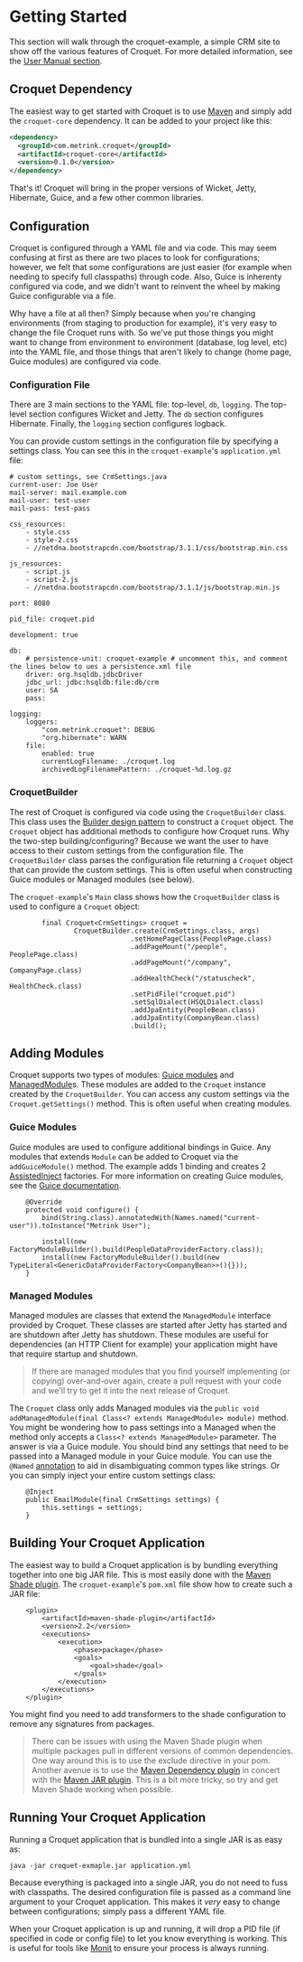 # Getting Started

This section will walk through the croquet-example, a simple CRM site to show off the various features of Croquet. For more detailed information, see the [User Manual section](003-user-manual.html).

## Croquet Dependency

The easiest way to get started with Croquet is to use [Maven](http://maven.apache.org/) and simply add the ``croquet-core`` dependency. It can be added to your project like this:

```xml
<dependency>
  <groupId>com.metrink.croquet</groupId>
  <artifactId>croquet-core</artifactId>
  <version>0.1.0</version>
</dependency>
```

That's it! Croquet will bring in the proper versions of Wicket, Jetty, Hibernate, Guice, and a few other common libraries.

## Configuration

Croquet is configured through a YAML file and via code. This may seem confusing at first as there are two places to look for configurations; however, we felt that some configurations are just easier (for example when needing to specify full classpaths) through code. Also, Guice is inherenty configured via code, and we didn't want to reinvent the wheel by making Guice configurable via a file.

Why have a file at all then? Simply because when you're changing environments (from staging to production for example), it's very easy to change the file Croquet runs with. So we've put those things you might want to change from environment to environment (database, log level, etc) into the YAML file, and those things that aren't likely to change (home page, Guice modules) are configured via code.

### Configuration File

There are 3 main sections to the YAML file: top-level, ``db``, ``logging``. The top-level section configures Wicket and Jetty. The ``db`` section configures Hibernate. Finally, the ``logging`` section configures logback.

You can provide custom settings in the configuration file by specifying a settings class. You can see this in the ``croquet-example``'s ``application.yml`` file:

```
# custom settings, see CrmSettings.java
current-user: Joe User
mail-server: mail.example.com
mail-user: test-user
mail-pass: test-pass

css_resources:
    - style.css
    - style-2.css
    - //netdna.bootstrapcdn.com/bootstrap/3.1.1/css/bootstrap.min.css

js_resources:
    - script.js
    - script-2.js
    - //netdna.bootstrapcdn.com/bootstrap/3.1.1/js/bootstrap.min.js

port: 8080

pid_file: croquet.pid

development: true

db:
    # persistence-unit: croquet-example # uncomment this, and comment the lines below to ues a persistence.xml file
    driver: org.hsqldb.jdbcDriver
    jdbc_url: jdbc:hsqldb:file:db/crm
    user: SA
    pass:
 
logging:
    loggers:
        "com.metrink.croquet": DEBUG
        "org.hibernate": WARN
    file:
        enabled: true
        currentLogFilename: ./croquet.log
        archivedLogFilenamePattern: ./croquet-%d.log.gz

```

### CroquetBuilder

The rest of Croquet is configured via code using the ``CroquetBuilder`` class. This class uses the [Builder design pattern](http://en.wikipedia.org/wiki/Builder_pattern) to construct a ``Croquet`` object. The ``Croquet`` object has additional methods to configure how Croquet runs. Why the two-step building/configuring? Because we want the user to have access to their custom settings from the configuration file. The ``CroquetBuilder`` class parses the configuration file returning a ``Croquet`` object that can provide the custom settings. This is often useful when constructing Guice modules or Managed modules (see below).

The ``croquet-example``'s ``Main`` class shows how the ``CroquetBuilder`` class is used to configure a ``Croquet`` object:

```
        final Croquet<CrmSettings> croquet =
                CroquetBuilder.create(CrmSettings.class, args)
                              .setHomePageClass(PeoplePage.class)
                              .addPageMount("/people", PeoplePage.class)
                              .addPageMount("/company", CompanyPage.class)
                              .addHealthCheck("/statuscheck", HealthCheck.class)
                              .setPidFile("croquet.pid")
                              .setSqlDialect(HSQLDialect.class)
                              .addJpaEntity(PeopleBean.class)
                              .addJpaEntity(CompanyBean.class)
                              .build();
```

## Adding Modules

Croquet supports two types of modules: [Guice modules](http://google-guice.googlecode.com/git/javadoc/com/google/inject/Module.html) and [ManagedModule](http://croquet.metrink.com/apidocs/com/metrink/croquet/modules/ManagedModule.html)s. These modules are added to the ``Croquet`` instance created by the ``CroquetBuilder``. You can access any custom settings via the ``Croquet.getSettings()`` method. This is often useful when creating modules.

### Guice Modules

Guice modules are used to configure additional bindings in Guice. Any modules that extends ``Module`` can be added to Croquet via the ``addGuiceModule()`` method. The example adds 1 binding and creates 2 [AssistedInject](https://code.google.com/p/google-guice/wiki/AssistedInject) factories. For more information on creating Guice modules, see the [Guice documentation](https://code.google.com/p/google-guice/wiki/GettingStarted).

```
    @Override
    protected void configure() {
        bind(String.class).annotatedWith(Names.named("current-user")).toInstance("Metrink User");

        install(new FactoryModuleBuilder().build(PeopleDataProviderFactory.class));
        install(new FactoryModuleBuilder().build(new TypeLiteral<GenericDataProviderFactory<CompanyBean>>(){}));
    }
```

### Managed Modules

Managed modules are classes that extend the ``ManagedModule`` interface provided by Croquet. These classes are started after Jetty has started and are shutdown after Jetty has shutdown. These modules are useful for dependencies (an HTTP Client for example) your application might have that require startup and shutdown.

> If there are managed modules that you find yourself implementing (or copying) over-and-over again, create a pull request with your code and we'll try to get it into the next release of Croquet.

The ``Croquet`` class only adds Managed modules via the ``public void addManagedModule(final Class<? extends ManagedModule> module)`` method. You might be wondering how to pass settings into a Managed when the method only accepts a ``Class<? extends ManagedModule>`` parameter. The answer is via a Guice module. You should bind any settings that need to be passed into a Managed module in your Guice module. You can use the ``@Named`` [annotation](http://code.google.com/p/google-guice/wiki/BindingAnnotations) to aid in disambiguating common types like strings. Or you can simply inject your entire custom settings class:

```
    @Inject
    public EmailModule(final CrmSettings settings) {
        this.settings = settings;
    }
```

## Building Your Croquet Application

The easiest way to build a Croquet application is by bundling everything together into one big JAR file. This is most easily done with the [Maven Shade plugin](http://maven.apache.org/plugins/maven-shade-plugin/). The ``croquet-example``'s ``pom.xml`` file show how to create such a JAR file:

```
    <plugin>
        <artifactId>maven-shade-plugin</artifactId>
        <version>2.2</version>
        <executions>
            <execution>
                <phase>package</phase>
                <goals>
                    <goal>shade</goal>
                </goals>
            </execution>
        </executions>
    </plugin>
```

You might find you need to add transformers to the shade configuration to remove any signatures from packages.

> There can be issues with using the Maven Shade plugin when multiple packages pull in different versions of common dependencies. One way around this is to use the exclude directive in your pom. Another avenue is to use the [Maven Dependency plugin](http://maven.apache.org/plugins/maven-dependency-plugin/) in concert with the [Maven JAR plugin](http://maven.apache.org/plugins/maven-jar-plugin/). This is a bit more tricky, so try and get Maven Shade working when possible.

## Running Your Croquet Application

Running a Croquet application that is bundled into a single JAR is as easy as:

```
java -jar croquet-exmaple.jar application.yml
```

Because everything is packaged into a single JAR, you do not need to fuss with classpaths. The desired configuration file is passed as a command line argument to your Croquet application. This makes it _very_ easy to change between configurations; simply pass a different YAML file.

When your Croquet application is up and running, it will drop a PID file (if specified in code or config file) to let you know everything is working. This is useful for tools like [Monit](http://mmonit.com/monit/) to ensure your process is always running.

